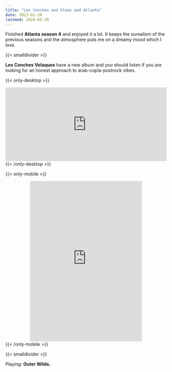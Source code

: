 ```yaml
---
title: "Les Conches and Glaas and Atlanta"
date: 2023-01-30
lastmod: 2024-05-29
---
```


Finished **Atlanta season 4** and enjoyed it a lot. It keeps the surealism of the previous seasons and the atmosphere puts me on a dreamy mood which I love.

{{< smalldivider  >}}

**Les Conches Velaques** have a new album and you should listen if you are looking for an honest approach to arab-copla-postrock vibes.

{{< only-desktop >}}
<div style="display: flex; justify-content: center;">
<iframe style="border: 0; width: 700px; height: 230px;" src="https://bandcamp.com/EmbeddedPlayer/album=2672090613/size=large/bgcol=ffffff/linkcol=0687f5/tracklist=true/artwork=small/transparent=true/" seamless><a href="https://lesconchesvelasques.bandcamp.com/album/sitio-y-lacer-a-lp">sitio y lacería - lp by les conches velasques</a></iframe>
</div>
{{< /only-desktop >}}



{{< only-mobile >}}
<div style="display: flex; justify-content: center;">
<iframe style="border: 0; width: 350px; height: 500px;" src="https://bandcamp.com/EmbeddedPlayer/album=2672090613/size=large/bgcol=ffffff/linkcol=0687f5/tracklist=true/transparent=true/" seamless><a href="https://lesconchesvelasques.bandcamp.com/album/sitio-y-lacer-a-lp">sitio y lacería - lp by les conches velasques</a></iframe>
</div>
{{< /only-mobile >}}

{{< smalldivider  >}}

Playing: **Outer Wilds.**





